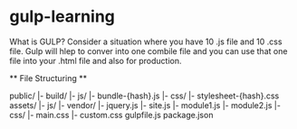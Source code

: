 # gulp-learning

What is GULP?
Consider a situation where you have 10 .js file and 10 .css file. Gulp will hlep to conver into one combile file and you can use that one file into your .html file and also for production.

** File Structuring **

public/
|- build/
   |- js/
      |- bundle-{hash}.js
   |- css/
      |- stylesheet-{hash}.css
assets/
|- js/
   |- vendor/
   |- jquery.js
   |- site.js
   |- module1.js
   |- module2.js
|- css/
   |- main.css
   |- custom.css
gulpfile.js
package.json
